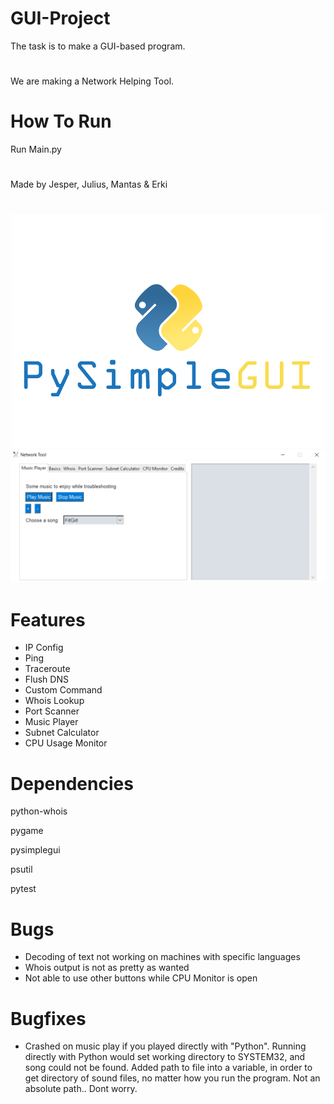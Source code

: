 # GUI-Project
The task is to make a GUI-based program.
#
We are making a Network Helping Tool.
# How To Run
Run Main.py

#    
Made by Jesper, Julius, Mantas & Erki
#

<div style="text-align:center"><img src="https://github.com/Jesp9025/GUI-Project/blob/master/pysimplegui.png" /></div>

<div style="text-align:center"><img src="https://github.com/Jesp9025/GUI-Project/blob/master/Gui.png" /></div>

# Features
- IP Config
- Ping
- Traceroute
- Flush DNS
- Custom Command
- Whois Lookup
- Port Scanner
- Music Player
- Subnet Calculator
- CPU Usage Monitor

# Dependencies
python-whois

pygame

pysimplegui

psutil

pytest

# Bugs
- Decoding of text not working on machines with specific languages
- Whois output is not as pretty as wanted
- Not able to use other buttons while CPU Monitor is open

# Bugfixes
- Crashed on music play if you played directly with "Python". Running directly with Python would set working directory to SYSTEM32, and song could not be found. Added path to file into a variable, in order to get directory of sound files, no matter how you run the program.
 Not an absolute path.. Dont worry.

